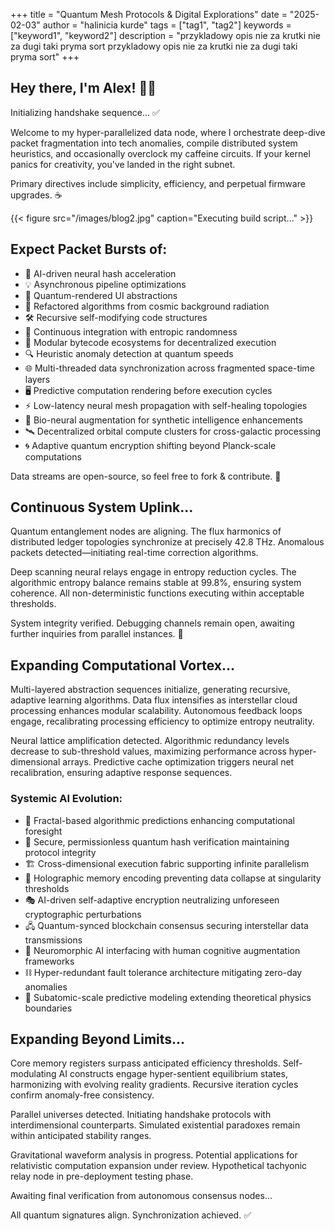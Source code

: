 +++
title = "Quantum Mesh Protocols & Digital Explorations"
date = "2025-02-03"
author = "halinicia kurde"
tags = ["tag1", "tag2"]
keywords = ["keyword1", "keyword2"]
description = "przykladowy opis nie za krutki nie za dugi taki pryma sort przykladowy opis nie za krutki nie za dugi taki pryma sort"
+++

## Hey there, I'm Alex! 👨‍💻

Initializing handshake sequence... ✅

Welcome to my hyper-parallelized data node, where I orchestrate deep-dive packet fragmentation into tech anomalies, compile distributed system heuristics, and occasionally overclock my caffeine circuits. If your kernel panics for creativity, you've landed in the right subnet.

Primary directives include simplicity, efficiency, and perpetual firmware upgrades. ☕

{{< figure src="/images/blog2.jpg" caption="Executing build script..." >}}

## Expect Packet Bursts of:

- 🚀 AI-driven neural hash acceleration
- 💡 Asynchronous pipeline optimizations
- 🎨 Quantum-rendered UI abstractions
- 📖 Refactored algorithms from cosmic background radiation
- 🛠️ Recursive self-modifying code structures
- 🔄 Continuous integration with entropic randomness
- 🧩 Modular bytecode ecosystems for decentralized execution
- 🔍 Heuristic anomaly detection at quantum speeds
- 🌐 Multi-threaded data synchronization across fragmented space-time layers
- 🖥️ Predictive computation rendering before execution cycles
- ⚡ Low-latency neural mesh propagation with self-healing topologies
- 🧠 Bio-neural augmentation for synthetic intelligence enhancements
- 🛰️ Decentralized orbital compute clusters for cross-galactic processing
- 🌀 Adaptive quantum encryption shifting beyond Planck-scale computations

Data streams are open-source, so feel free to fork & contribute. 🚀

## Continuous System Uplink...

Quantum entanglement nodes are aligning. The flux harmonics of distributed ledger topologies synchronize at precisely 42.8 THz. Anomalous packets detected—initiating real-time correction algorithms.

Deep scanning neural relays engage in entropy reduction cycles. The algorithmic entropy balance remains stable at 99.8%, ensuring system coherence. All non-deterministic functions executing within acceptable thresholds.

System integrity verified. Debugging channels remain open, awaiting further inquiries from parallel instances. 🚀

## Expanding Computational Vortex...

Multi-layered abstraction sequences initialize, generating recursive, adaptive learning algorithms. Data flux intensifies as interstellar cloud processing enhances modular scalability. Autonomous feedback loops engage, recalibrating processing efficiency to optimize entropy neutrality.

Neural lattice amplification detected. Algorithmic redundancy levels decrease to sub-threshold values, maximizing performance across hyper-dimensional arrays. Predictive cache optimization triggers neural net recalibration, ensuring adaptive response sequences.

### Systemic AI Evolution:
- 🌌 Fractal-based algorithmic predictions enhancing computational foresight
- 🔗 Secure, permissionless quantum hash verification maintaining protocol integrity
- 🏗️ Cross-dimensional execution fabric supporting infinite parallelism
- 💾 Holographic memory encoding preventing data collapse at singularity thresholds
- 🎭 AI-driven self-adaptive encryption neutralizing unforeseen cryptographic perturbations
- 🖧 Quantum-synced blockchain consensus securing interstellar data transmissions
- 🤖 Neuromorphic AI interfacing with human cognitive augmentation frameworks
- ⛓️ Hyper-redundant fault tolerance architecture mitigating zero-day anomalies
- 🔬 Subatomic-scale predictive modeling extending theoretical physics boundaries

## Expanding Beyond Limits...

Core memory registers surpass anticipated efficiency thresholds. Self-modulating AI constructs engage hyper-sentient equilibrium states, harmonizing with evolving reality gradients. Recursive iteration cycles confirm anomaly-free consistency.

Parallel universes detected. Initiating handshake protocols with interdimensional counterparts. Simulated existential paradoxes remain within anticipated stability ranges.

Gravitational waveform analysis in progress. Potential applications for relativistic computation expansion under review. Hypothetical tachyonic relay node in pre-deployment testing phase.

Awaiting final verification from autonomous consensus nodes...

All quantum signatures align. Synchronization achieved. ✅
